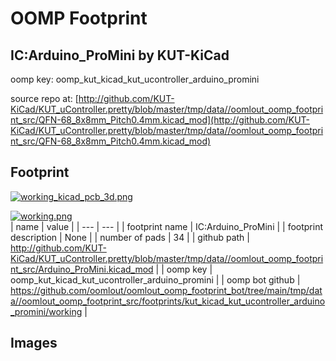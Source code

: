 # OOMP Footprint  
## IC:Arduino_ProMini  by KUT-KiCad  
  
oomp key: oomp_kut_kicad_kut_ucontroller_arduino_promini  
  
source repo at: [http://github.com/KUT-KiCad/KUT_uController.pretty/blob/master/tmp/data//oomlout_oomp_footprint_src/QFN-68_8x8mm_Pitch0.4mm.kicad_mod](http://github.com/KUT-KiCad/KUT_uController.pretty/blob/master/tmp/data//oomlout_oomp_footprint_src/QFN-68_8x8mm_Pitch0.4mm.kicad_mod)  
## Footprint  
  
[![working_kicad_pcb_3d.png](working_kicad_pcb_3d_600.png)](working_kicad_pcb_3d.png)  
  
[![working.png](working_600.png)](working.png)  
| name | value | 
| --- | --- | 
| footprint name | IC:Arduino_ProMini | 
| footprint description | None | 
| number of pads | 34 | 
| github path | http://github.com/KUT-KiCad/KUT_uController.pretty/blob/master/tmp/data//oomlout_oomp_footprint_src/Arduino_ProMini.kicad_mod | 
| oomp key | oomp_kut_kicad_kut_ucontroller_arduino_promini | 
| oomp bot github | https://github.com/oomlout/oomlout_oomp_footprint_bot/tree/main/tmp/data//oomlout_oomp_footprint_src/footprints/kut_kicad_kut_ucontroller_arduino_promini/working | 
## Images  
